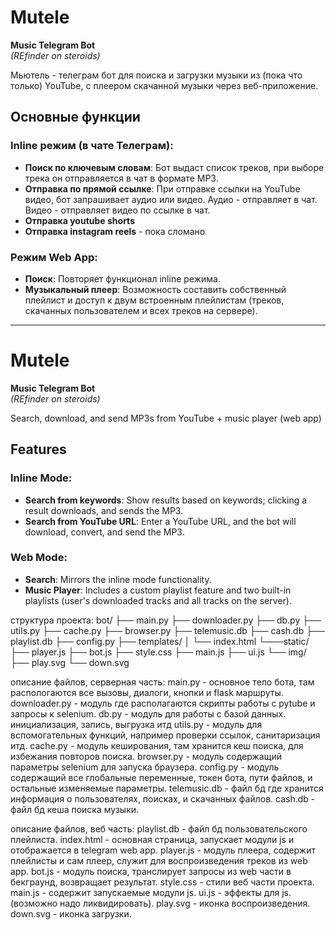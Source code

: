 # Mutele
**Music Telegram Bot**  
*(REfinder on steroids)*

Мьютель - телеграм бот для поиска и загрузки музыки из (пока что только) YouTube, с плеером скачанной музыки через веб-приложение.

## Основные функции

### Inline режим (в чате Телеграм):
- **Поиск по ключевым словам**: Бот выдаст список треков, при выборе трека он отправляется в чат в формате MP3.
- **Отправка по прямой ссылке**: При отправке ссылки на YouTube видео, бот запрашивает  аудио или видео. Аудио - отправляет в чат. Видео - отправляет видео по ссылке в чат.
- **Отправка youtube shorts**
- **Отправка instagram reels** - пока сломано

### Режим Web App:
- **Поиск**: Повторяет функционал inline режима.
- **Музыкальный плеер**: Возможность составить собственный плейлист и доступ к двум встроенным плейлистам (треков, скачанных пользователем и всех треков на сервере).

---

# Mutele
**Music Telegram Bot**  
*(REfinder on steroids)*

Search, download, and send MP3s from YouTube + music player (web app)

## Features

### Inline Mode:
- **Search from keywords**: Show results based on keywords; clicking a result downloads, and sends the MP3.
- **Search from YouTube URL**: Enter a YouTube URL, and the bot will download, convert, and send the MP3.

### Web Mode:
- **Search**: Mirrors the inline mode functionality.
- **Music Player**: Includes a custom playlist feature and two built-in playlists (user's downloaded tracks and all tracks on the server).




структура проекта: 
bot/
├── main.py
├── downloader.py
├── db.py
├── utils.py
├── cache.py
├── browser.py
├── telemusic.db
├── cash.db
├── playlist.db
├── config.py
├── templates/
│	└── index.html
└───static/
	├── player.js
	├── bot.js
	├── style.css
	├── main.js
	├── ui.js
	└── img/
		├── play.svg
		└── down.svg

описание файлов, серверная часть:
main.py - основное тело бота, там распологаются все вызовы, диалоги, кнопки и flask маршруты.
downloader.py - модуль где располагаются скрипты работы с pytube и запросы к selenium.
db.py - модуль для работы с базой данных. инициализация, запись, выгрузка итд
utils.py - модуль для вспомогательных функций, например проверки ссылок, санитаризация итд.
cache.py - модуль кеширования, там хранится кеш поиска, для избежания повторов поиска.
browser.py - модуль содержащий параметры selenium для запуска браузера.
config.py - модуль содержащий все глобальные переменные, токен бота, пути файлов, и остальные изменяемые параметры.
telemusic.db - файл бд где хранится информация о пользователях, поисках, и скачанных файлов.
cash.db - файл бд кеша поиска музыки.

описание файлов, веб часть:
playlist.db - файл бд пользовательского плейлиста.
index.html - основная страница, запускает модули js и отображается в telegram web app.
player.js - модуль плеера, содержит плейлисты и сам плеер, служит для воспроизведения треков из web app.
bot.js - модуль поиска, транслирует запросы из web части в бекграунд, возвращает результат.
style.css - стили веб части проекта.
main.js - содержит запускаемые модули js.
ui.js - эффекты для js. (возможно надо ликвидировать).
play.svg - иконка воспроизведения.
down.svg - иконка загрузки.

